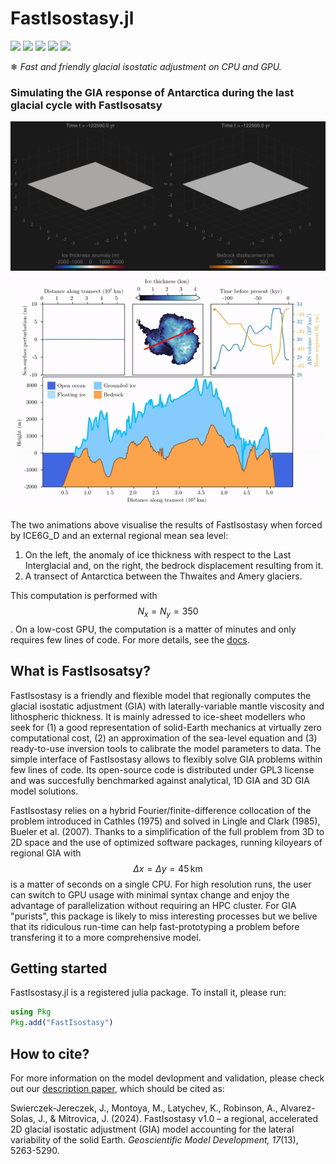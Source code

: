 # FastIsostasy.jl

[![](https://img.shields.io/badge/docs-stable-blue.svg)](https://janjereczek.github.io/FastIsostasy.jl/dev/)
[![](https://img.shields.io/badge/license-GNU_GPL_3.0-green.svg)](https://www.gnu.org/licenses/gpl-3.0.en.html)
[![](https://img.shields.io/badge/GMD-paper-purple.svg)](https://doi.org/10.5194/gmd-17-5263-2024)
[![][ci-img]][ci-url]
[![][codecov-img]][codecov-url]
<!-- [![codecov](https://codecov.io/gh/JuliaDynamics/TransitionsInTimeseries.jl/branch/main/graph/badge.svg)](https://codecov.io/gh/JuliaDynamics/TransitionsInTimeseries.jl) -->

[ci-img]: https://github.com/JanJereczek/FastIsostasy.jl/workflows/CI/badge.svg
[ci-url]: https://github.com/JanJereczek/FastIsostasy.jl/actions

[codecov-img]: https://codecov.io/gh/JanJereczek/FastIsostasy.jl/branch/master/graph/badge.svg
[codecov-url]: https://codecov.io/gh/JanJereczek/FastIsostasy.jl


❄ *Fast and friendly glacial isostatic adjustment on CPU and GPU.*

### Simulating the GIA response of Antarctica during the last glacial cycle with FastIsosatsy

![GlacialCycle](docs/src/assets/isl-ice6g-N=350.gif)
![Transect](docs/src/assets/transect.gif)

The two animations above visualise the results of FastIsostasy when forced by ICE6G_D and an external regional mean sea level:
1. On the left, the anomaly of ice thickness with respect to the Last Interglacial and, on the right, the bedrock displacement resulting from it.
2. A transect of Antarctica between the Thwaites and Amery glaciers.

This computation is performed with $$N_{x} = N_{y} = 350$$. On a low-cost GPU, the computation is a matter of minutes and only requires few lines of code. For more details, see the [docs](https://janjereczek.github.io/FastIsostasy.jl/dev/).

## What is FastIsosatsy?

FastIsostasy is a friendly and flexible model that regionally computes the glacial isostatic adjustment (GIA) with laterally-variable mantle viscosity and lithospheric thickness. It is mainly adressed to ice-sheet modellers who seek for (1) a good representation of solid-Earth mechanics at virtually zero computational cost, (2) an approximation of the sea-level equation and (3) ready-to-use inversion tools to calibrate the model parameters to data. The simple interface of FastIsostasy allows to flexibly solve GIA problems within few lines of code. Its open-source code is distributed under GPL3 license and was succesfully benchmarked against analytical, 1D GIA and 3D GIA model solutions.

FastIsostasy relies on a hybrid Fourier/finite-difference collocation of the problem introduced in Cathles (1975) and solved in Lingle and Clark (1985), Bueler et al. (2007). Thanks to a simplification of the full problem from 3D to 2D space and the use of optimized software packages, running kiloyears of regional GIA with $$\Delta x = \Delta y = 45 \, \mathrm{km}$$ is a matter of seconds on a single CPU. For high resolution runs, the user can switch to GPU usage with minimal syntax change and enjoy the advantage of parallelization without requiring an HPC cluster. For GIA "purists", this package is likely to miss interesting processes but we belive that its ridiculous run-time can help fast-prototyping a problem before transfering it to a more comprehensive model.

## Getting started

FastIsostasy.jl is a registered julia package. To install it, please run:

```julia
using Pkg
Pkg.add("FastIsostasy")
```

## How to cite?

For more information on the model devlopment and validation, please check out our [description paper](https://doi.org/10.5194/gmd-17-5263-2024), which should be cited as:

Swierczek-Jereczek, J., Montoya, M., Latychev, K., Robinson, A., Alvarez-Solas, J., & Mitrovica, J. (2024). FastIsostasy v1.0 – a regional, accelerated 2D glacial isostatic adjustment (GIA) model accounting for the lateral variability of the solid Earth. *Geoscientific Model Development, 17*(13), 5263-5290.
